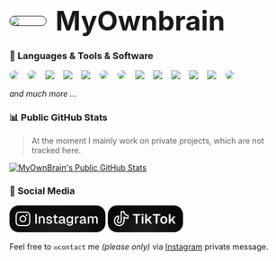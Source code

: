 <h1 style='display: flex; jsutify: center; align-items: center; gap: 1rem;'>
    <img width='64' style='border-radius: 1.5rem; border: #262626 solid 1px;' src='https://avatars.githubusercontent.com/u/81764985?v=4' />
    <span style='font-size: 3rem; font-weight: 700;'>MyOwnbrain</span>
</h1>

### 🧰 Languages & Tools & Software

<div style="display: flex; gap: 1rem">
    <a href="https://wikipedia.org/wiki/JavaScript">
        <img width="48" style="border-radius: 1rem" src="https://cdn.jsdelivr.net/gh/devicons/devicon@latest/icons/javascript/javascript-original.svg" />
    </a>
    <a href="https://www.typescriptlang.org/">
        <img width="48" style="border-radius: 1rem" src="https://cdn.jsdelivr.net/gh/devicons/devicon@latest/icons/typescript/typescript-original.svg" />
    </a>
    <a href="https://nextjs.org/">
        <img width="48" src="https://cdn.jsdelivr.net/gh/devicons/devicon@latest/icons/nextjs/nextjs-original.svg" />
    </a>
    <a href="https://react.dev/">
        <img width="48" src="https://cdn.jsdelivr.net/gh/devicons/devicon@latest/icons/react/react-original.svg" />
    </a>
    <a href="https://tailwindcss.com/">
        <img width="48" src="https://cdn.jsdelivr.net/gh/devicons/devicon@latest/icons/tailwindcss/tailwindcss-original.svg" />
    </a>
    <a href="https://ui.shadcn.com/">
        <img width="48" style="border-radius: 1rem" src="https://avatars.githubusercontent.com/u/139895814?s=200&v=4" />
    </a>
    <a href="https://nyxbui.design/">
        <img width="48" style="border-radius: 1rem" src="https://avatars.githubusercontent.com/u/173634696?s=200&v=4" />
    </a>
    <a href="https://bun.sh/">
        <img width="48" src="https://cdn.jsdelivr.net/gh/devicons/devicon@latest/icons/bun/bun-original.svg" />
    </a>
    <a href="https://www.docker.com/">
        <img width="48" src="https://cdn.jsdelivr.net/gh/devicons/devicon@latest/icons/docker/docker-original-wordmark.svg" />
    </a>
    <a href="https://code.visualstudio.com/">
        <img width="48" src="https://cdn.jsdelivr.net/gh/devicons/devicon@latest/icons/vscode/vscode-original.svg" />
    </a>
    <a href="https://www.notion.so/">
        <img width="48" src="https://cdn.jsdelivr.net/gh/devicons/devicon@latest/icons/notion/notion-original.svg" />
    </a>
    <a href="https://www.figma.com/">
        <img width="48" src="https://cdn.jsdelivr.net/gh/devicons/devicon@latest/icons/figma/figma-original.svg" />
    </a>
    <a href="https://obsidian.md/">
        <img width="48" style="border-radius: 1rem" src="https://avatars.githubusercontent.com/u/65011256?s=200&v=4" />
    </a>
</div>

_and much more ..._

### 📊 Public GitHub Stats

> At the moment I mainly work on private projects, which are not tracked here.

[![MyOwnBrain's Public GitHub Stats](https://github-readme-stats.vercel.app/api?username=myownbrain&bg_color=37,040404,121212,040404&border_color=262626&title_color=4AD295&text_color=E0E0E0&icon_color=4AD295&border_radius=24&hide_title=false&show_icons=true&include_all_commits=true&custom_title=MyOwnBrain's%20Public%20Stats&)](https://github.com/MyOwnBrain)

### 📱 Social Media

[<img height='48' style='border-radius: 1rem' src="./imgs/Instagram-Badge.svg" />](https://www.instagram.com/piano.niklas/)
[<img height='48' style='border-radius: 1rem' src="./imgs/TikTok-Badge.svg" />](https://www.tiktok.com/@myownbrain37/)

Feel free to `✉️contact` me _(please only)_ via [Instagram](https://www.instagram.com/piano.niklas) private message.
